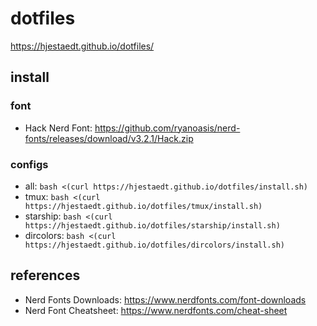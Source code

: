 # dotfiles

https://hjestaedt.github.io/dotfiles/

## install

### font

- Hack Nerd Font: https://github.com/ryanoasis/nerd-fonts/releases/download/v3.2.1/Hack.zip

### configs 

- all: `bash <(curl https://hjestaedt.github.io/dotfiles/install.sh)`  
- tmux: `bash <(curl https://hjestaedt.github.io/dotfiles/tmux/install.sh)`  
- starship: `bash <(curl https://hjestaedt.github.io/dotfiles/starship/install.sh)`
- dircolors: `bash <(curl https://hjestaedt.github.io/dotfiles/dircolors/install.sh)`

## references
- Nerd Fonts Downloads: https://www.nerdfonts.com/font-downloads
- Nerd Font Cheatsheet: https://www.nerdfonts.com/cheat-sheet
